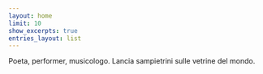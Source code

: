 ```yaml
---
layout: home
limit: 10
show_excerpts: true
entries_layout: list
---
```


Poeta, performer, musicologo. Lancia sampietrini sulle vetrine del mondo.
